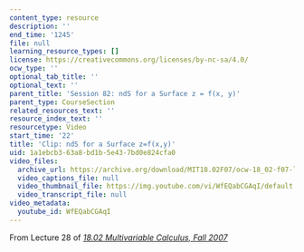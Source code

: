 ```yaml
---
content_type: resource
description: ''
end_time: '1245'
file: null
learning_resource_types: []
license: https://creativecommons.org/licenses/by-nc-sa/4.0/
ocw_type: ''
optional_tab_title: ''
optional_text: ''
parent_title: 'Session 82: ndS for a Surface z = f(x, y)'
parent_type: CourseSection
related_resources_text: ''
resource_index_text: ''
resourcetype: Video
start_time: '22'
title: 'Clip: ndS for a Surface z=f(x,y)'
uid: 1a1ebcb3-63a8-bd1b-5e43-7bd0e824cfa0
video_files:
  archive_url: https://archive.org/download/MIT18.02F07/ocw-18_02-f07-lec28_300k.mp4
  video_captions_file: null
  video_thumbnail_file: https://img.youtube.com/vi/WfEQabCGAqI/default.jpg
  video_transcript_file: null
video_metadata:
  youtube_id: WfEQabCGAqI
---
```


From Lecture 28 of [_18.02 Multivariable Calculus, Fall 2007_](/courses/18-02-multivariable-calculus-fall-2007/video_galleries/video-lectures)

